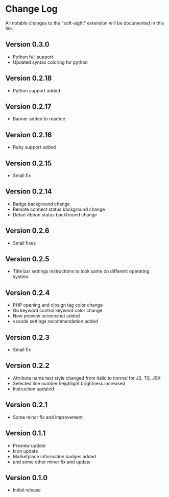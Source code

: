 # Change Log

All notable changes to the "soft-sight" extension will be documented in this file.

## Version 0.3.0
- Python full support
- Updated syntax coloring for python

## Version 0.2.18
- Python support added

## Version 0.2.17
- Banner added to readme

## Version 0.2.16
- Ruby support added

## Version 0.2.15
- Small fix

## Version 0.2.14
- Badge background change
- Remote connect status background change
- Debut ribbon status backfround change

## Version 0.2.6
- Small fixes

## Version 0.2.5
- Title bar settings instructions to look same on different operating system.

## Version 0.2.4
- PHP opening and closign tag color change
- Go keyword control keyword color change
- New preview screenshot added
- vscode settings recommendation added

## Version 0.2.3
- Small fix

## Version 0.2.2
- Attribute name text style changed from italic to normal for JS, TS, JSX 
- Selected line number heighlight brightness increased
- Instruction updated

## Version 0.2.1
- Some minor fix and improvement

## Version 0.1.1
- Preview update
- Icon update
- Marketplace information badges added
- and some other minor fix and update

## Version 0.1.0
- Initial release
